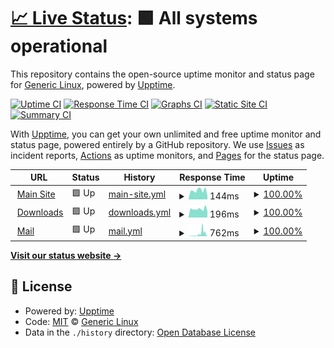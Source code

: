 # [📈 Live Status](https://status.genericlinux.org): <!--live status--> **🟩 All systems operational**

This repository contains the open-source uptime monitor and status page for [Generic Linux](https://status.genericlinux.org), powered by [Upptime](https://github.com/upptime/upptime).

[![Uptime CI](https://github.com/Generic-Linux/status.genericlinux.org/workflows/Uptime%20CI/badge.svg)](https://github.com/Generic-Linux/status.genericlinux.org/actions?query=workflow%3A%22Uptime+CI%22)
[![Response Time CI](https://github.com/Generic-Linux/status.genericlinux.org/workflows/Response%20Time%20CI/badge.svg)](https://github.com/Generic-Linux/status.genericlinux.org/actions?query=workflow%3A%22Response+Time+CI%22)
[![Graphs CI](https://github.com/Generic-Linux/status.genericlinux.org/workflows/Graphs%20CI/badge.svg)](https://github.com/Generic-Linux/status.genericlinux.org/actions?query=workflow%3A%22Graphs+CI%22)
[![Static Site CI](https://github.com/Generic-Linux/status.genericlinux.org/workflows/Static%20Site%20CI/badge.svg)](https://github.com/Generic-Linux/status.genericlinux.org/actions?query=workflow%3A%22Static+Site+CI%22)
[![Summary CI](https://github.com/Generic-Linux/status.genericlinux.org/workflows/Summary%20CI/badge.svg)](https://github.com/Generic-Linux/status.genericlinux.org/actions?query=workflow%3A%22Summary+CI%22)

With [Upptime](https://upptime.js.org), you can get your own unlimited and free uptime monitor and status page, powered entirely by a GitHub repository. We use [Issues](https://github.com/Generic-Linux/status.genericlinux.org/issues) as incident reports, [Actions](https://github.com/Generic-Linux/status.genericlinux.org/actions) as uptime monitors, and [Pages](https://status.genericlinux.org) for the status page.

<!--start: status pages-->
<!-- This summary is generated by Upptime (https://github.com/upptime/upptime) -->
<!-- Do not edit this manually, your changes will be overwritten -->
<!-- prettier-ignore -->
| URL | Status | History | Response Time | Uptime |
| --- | ------ | ------- | ------------- | ------ |
| <img alt="" src="https://favicons.githubusercontent.com/genericlinux.org" height="13"> [Main Site](https://genericlinux.org) | 🟩 Up | [main-site.yml](https://github.com/Generic-Linux/status.genericlinux.org/commits/HEAD/history/main-site.yml) | <details><summary><img alt="Response time graph" src="./graphs/main-site/response-time-week.png" height="20"> 144ms</summary><br><a href="https://status.genericlinux.org/history/main-site"><img alt="Response time 191" src="https://img.shields.io/endpoint?url=https%3A%2F%2Fraw.githubusercontent.com%2FGeneric-Linux%2Fstatus.genericlinux.org%2FHEAD%2Fapi%2Fmain-site%2Fresponse-time.json"></a><br><a href="https://status.genericlinux.org/history/main-site"><img alt="24-hour response time 82" src="https://img.shields.io/endpoint?url=https%3A%2F%2Fraw.githubusercontent.com%2FGeneric-Linux%2Fstatus.genericlinux.org%2FHEAD%2Fapi%2Fmain-site%2Fresponse-time-day.json"></a><br><a href="https://status.genericlinux.org/history/main-site"><img alt="7-day response time 144" src="https://img.shields.io/endpoint?url=https%3A%2F%2Fraw.githubusercontent.com%2FGeneric-Linux%2Fstatus.genericlinux.org%2FHEAD%2Fapi%2Fmain-site%2Fresponse-time-week.json"></a><br><a href="https://status.genericlinux.org/history/main-site"><img alt="30-day response time 120" src="https://img.shields.io/endpoint?url=https%3A%2F%2Fraw.githubusercontent.com%2FGeneric-Linux%2Fstatus.genericlinux.org%2FHEAD%2Fapi%2Fmain-site%2Fresponse-time-month.json"></a><br><a href="https://status.genericlinux.org/history/main-site"><img alt="1-year response time 191" src="https://img.shields.io/endpoint?url=https%3A%2F%2Fraw.githubusercontent.com%2FGeneric-Linux%2Fstatus.genericlinux.org%2FHEAD%2Fapi%2Fmain-site%2Fresponse-time-year.json"></a></details> | <details><summary><a href="https://status.genericlinux.org/history/main-site">100.00%</a></summary><a href="https://status.genericlinux.org/history/main-site"><img alt="All-time uptime 99.89%" src="https://img.shields.io/endpoint?url=https%3A%2F%2Fraw.githubusercontent.com%2FGeneric-Linux%2Fstatus.genericlinux.org%2FHEAD%2Fapi%2Fmain-site%2Fuptime.json"></a><br><a href="https://status.genericlinux.org/history/main-site"><img alt="24-hour uptime 100.00%" src="https://img.shields.io/endpoint?url=https%3A%2F%2Fraw.githubusercontent.com%2FGeneric-Linux%2Fstatus.genericlinux.org%2FHEAD%2Fapi%2Fmain-site%2Fuptime-day.json"></a><br><a href="https://status.genericlinux.org/history/main-site"><img alt="7-day uptime 100.00%" src="https://img.shields.io/endpoint?url=https%3A%2F%2Fraw.githubusercontent.com%2FGeneric-Linux%2Fstatus.genericlinux.org%2FHEAD%2Fapi%2Fmain-site%2Fuptime-week.json"></a><br><a href="https://status.genericlinux.org/history/main-site"><img alt="30-day uptime 100.00%" src="https://img.shields.io/endpoint?url=https%3A%2F%2Fraw.githubusercontent.com%2FGeneric-Linux%2Fstatus.genericlinux.org%2FHEAD%2Fapi%2Fmain-site%2Fuptime-month.json"></a><br><a href="https://status.genericlinux.org/history/main-site"><img alt="1-year uptime 99.89%" src="https://img.shields.io/endpoint?url=https%3A%2F%2Fraw.githubusercontent.com%2FGeneric-Linux%2Fstatus.genericlinux.org%2FHEAD%2Fapi%2Fmain-site%2Fuptime-year.json"></a></details>
| <img alt="" src="https://favicons.githubusercontent.com/pub.genericlinux.org" height="13"> [Downloads](https://pub.genericlinux.org) | 🟩 Up | [downloads.yml](https://github.com/Generic-Linux/status.genericlinux.org/commits/HEAD/history/downloads.yml) | <details><summary><img alt="Response time graph" src="./graphs/downloads/response-time-week.png" height="20"> 196ms</summary><br><a href="https://status.genericlinux.org/history/downloads"><img alt="Response time 253" src="https://img.shields.io/endpoint?url=https%3A%2F%2Fraw.githubusercontent.com%2FGeneric-Linux%2Fstatus.genericlinux.org%2FHEAD%2Fapi%2Fdownloads%2Fresponse-time.json"></a><br><a href="https://status.genericlinux.org/history/downloads"><img alt="24-hour response time 331" src="https://img.shields.io/endpoint?url=https%3A%2F%2Fraw.githubusercontent.com%2FGeneric-Linux%2Fstatus.genericlinux.org%2FHEAD%2Fapi%2Fdownloads%2Fresponse-time-day.json"></a><br><a href="https://status.genericlinux.org/history/downloads"><img alt="7-day response time 196" src="https://img.shields.io/endpoint?url=https%3A%2F%2Fraw.githubusercontent.com%2FGeneric-Linux%2Fstatus.genericlinux.org%2FHEAD%2Fapi%2Fdownloads%2Fresponse-time-week.json"></a><br><a href="https://status.genericlinux.org/history/downloads"><img alt="30-day response time 219" src="https://img.shields.io/endpoint?url=https%3A%2F%2Fraw.githubusercontent.com%2FGeneric-Linux%2Fstatus.genericlinux.org%2FHEAD%2Fapi%2Fdownloads%2Fresponse-time-month.json"></a><br><a href="https://status.genericlinux.org/history/downloads"><img alt="1-year response time 253" src="https://img.shields.io/endpoint?url=https%3A%2F%2Fraw.githubusercontent.com%2FGeneric-Linux%2Fstatus.genericlinux.org%2FHEAD%2Fapi%2Fdownloads%2Fresponse-time-year.json"></a></details> | <details><summary><a href="https://status.genericlinux.org/history/downloads">100.00%</a></summary><a href="https://status.genericlinux.org/history/downloads"><img alt="All-time uptime 100.00%" src="https://img.shields.io/endpoint?url=https%3A%2F%2Fraw.githubusercontent.com%2FGeneric-Linux%2Fstatus.genericlinux.org%2FHEAD%2Fapi%2Fdownloads%2Fuptime.json"></a><br><a href="https://status.genericlinux.org/history/downloads"><img alt="24-hour uptime 100.00%" src="https://img.shields.io/endpoint?url=https%3A%2F%2Fraw.githubusercontent.com%2FGeneric-Linux%2Fstatus.genericlinux.org%2FHEAD%2Fapi%2Fdownloads%2Fuptime-day.json"></a><br><a href="https://status.genericlinux.org/history/downloads"><img alt="7-day uptime 100.00%" src="https://img.shields.io/endpoint?url=https%3A%2F%2Fraw.githubusercontent.com%2FGeneric-Linux%2Fstatus.genericlinux.org%2FHEAD%2Fapi%2Fdownloads%2Fuptime-week.json"></a><br><a href="https://status.genericlinux.org/history/downloads"><img alt="30-day uptime 100.00%" src="https://img.shields.io/endpoint?url=https%3A%2F%2Fraw.githubusercontent.com%2FGeneric-Linux%2Fstatus.genericlinux.org%2FHEAD%2Fapi%2Fdownloads%2Fuptime-month.json"></a><br><a href="https://status.genericlinux.org/history/downloads"><img alt="1-year uptime 100.00%" src="https://img.shields.io/endpoint?url=https%3A%2F%2Fraw.githubusercontent.com%2FGeneric-Linux%2Fstatus.genericlinux.org%2FHEAD%2Fapi%2Fdownloads%2Fuptime-year.json"></a></details>
| <img alt="" src="https://favicons.githubusercontent.com/mail.genericlinux.org" height="13"> [Mail](https://mail.genericlinux.org) | 🟩 Up | [mail.yml](https://github.com/Generic-Linux/status.genericlinux.org/commits/HEAD/history/mail.yml) | <details><summary><img alt="Response time graph" src="./graphs/mail/response-time-week.png" height="20"> 762ms</summary><br><a href="https://status.genericlinux.org/history/mail"><img alt="Response time 2546" src="https://img.shields.io/endpoint?url=https%3A%2F%2Fraw.githubusercontent.com%2FGeneric-Linux%2Fstatus.genericlinux.org%2FHEAD%2Fapi%2Fmail%2Fresponse-time.json"></a><br><a href="https://status.genericlinux.org/history/mail"><img alt="24-hour response time 971" src="https://img.shields.io/endpoint?url=https%3A%2F%2Fraw.githubusercontent.com%2FGeneric-Linux%2Fstatus.genericlinux.org%2FHEAD%2Fapi%2Fmail%2Fresponse-time-day.json"></a><br><a href="https://status.genericlinux.org/history/mail"><img alt="7-day response time 762" src="https://img.shields.io/endpoint?url=https%3A%2F%2Fraw.githubusercontent.com%2FGeneric-Linux%2Fstatus.genericlinux.org%2FHEAD%2Fapi%2Fmail%2Fresponse-time-week.json"></a><br><a href="https://status.genericlinux.org/history/mail"><img alt="30-day response time 2546" src="https://img.shields.io/endpoint?url=https%3A%2F%2Fraw.githubusercontent.com%2FGeneric-Linux%2Fstatus.genericlinux.org%2FHEAD%2Fapi%2Fmail%2Fresponse-time-month.json"></a><br><a href="https://status.genericlinux.org/history/mail"><img alt="1-year response time 2546" src="https://img.shields.io/endpoint?url=https%3A%2F%2Fraw.githubusercontent.com%2FGeneric-Linux%2Fstatus.genericlinux.org%2FHEAD%2Fapi%2Fmail%2Fresponse-time-year.json"></a></details> | <details><summary><a href="https://status.genericlinux.org/history/mail">100.00%</a></summary><a href="https://status.genericlinux.org/history/mail"><img alt="All-time uptime 100.00%" src="https://img.shields.io/endpoint?url=https%3A%2F%2Fraw.githubusercontent.com%2FGeneric-Linux%2Fstatus.genericlinux.org%2FHEAD%2Fapi%2Fmail%2Fuptime.json"></a><br><a href="https://status.genericlinux.org/history/mail"><img alt="24-hour uptime 100.00%" src="https://img.shields.io/endpoint?url=https%3A%2F%2Fraw.githubusercontent.com%2FGeneric-Linux%2Fstatus.genericlinux.org%2FHEAD%2Fapi%2Fmail%2Fuptime-day.json"></a><br><a href="https://status.genericlinux.org/history/mail"><img alt="7-day uptime 100.00%" src="https://img.shields.io/endpoint?url=https%3A%2F%2Fraw.githubusercontent.com%2FGeneric-Linux%2Fstatus.genericlinux.org%2FHEAD%2Fapi%2Fmail%2Fuptime-week.json"></a><br><a href="https://status.genericlinux.org/history/mail"><img alt="30-day uptime 100.00%" src="https://img.shields.io/endpoint?url=https%3A%2F%2Fraw.githubusercontent.com%2FGeneric-Linux%2Fstatus.genericlinux.org%2FHEAD%2Fapi%2Fmail%2Fuptime-month.json"></a><br><a href="https://status.genericlinux.org/history/mail"><img alt="1-year uptime 100.00%" src="https://img.shields.io/endpoint?url=https%3A%2F%2Fraw.githubusercontent.com%2FGeneric-Linux%2Fstatus.genericlinux.org%2FHEAD%2Fapi%2Fmail%2Fuptime-year.json"></a></details>

<!--end: status pages-->

[**Visit our status website →**](https://status.genericlinux.org)

## 📄 License

- Powered by: [Upptime](https://github.com/upptime/upptime)
- Code: [MIT](./LICENSE) © [Generic Linux](https://status.genericlinux.org)
- Data in the `./history` directory: [Open Database License](https://opendatacommons.org/licenses/odbl/1-0/)
